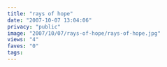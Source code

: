 ```yaml
---
title: "rays of hope"
date: "2007-10-07 13:04:06"
privacy: "public"
image: "2007/10/07/rays-of-hope/rays-of-hope.jpg"
views: "4"
faves: "0"
tags:
---
```


